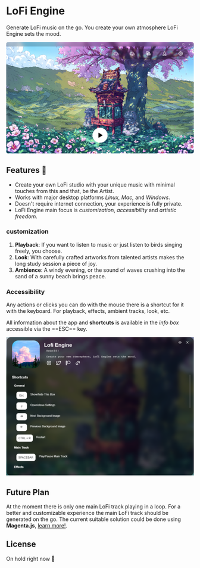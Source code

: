 # LoFi Engine
Generate LoFi music on the go. You create your own atmosphere LoFi Engine sets the mood.

![screenshot](screenshots/screenshot.png)
## Features 🚀
* Create your own LoFi studio with your unique music with minimal touches from this and that, be the Artist.
* Works with major desktop platforms *Linux,* *Mac,* and *Windows*.
* Doesn't require internet connection, your experience is fully private. 
* LoFi Engine main focus is *customization*, *accessibility* and *artistic freedom*.
### customization
1. **Playback**: If you want to listen to music or just listen to birds singing freely, you choose.
2. **Look**: With carefully crafted artworks from talented artists makes the long study session a piece of joy.
3. **Ambience**: A windy evening, or the sound of waves crushing into the sand of a sunny beach brings peace.
### Accessibility
Any actions or clicks you can do with the mouse there is a shortcut for it with the keyboard. For playback, effects, ambient tracks, look, etc.

All information about the app and **shortcuts** is available in the *info box* accessible via the ==ESC== key.

![info-box](screenshots/info-box.png)

## Future Plan
At the moment there is only one main LoFi track playing in a loop. For a better and customizable experience the main LoFi track should be generated on the go. The current suitable solution could be done using **Magenta.js**, [learn more!](https://magenta.tensorflow.org/).

## License
On hold right now 🐌




